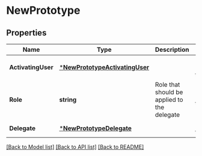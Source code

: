 # NewPrototype

## Properties
Name | Type | Description | Notes
------------ | ------------- | ------------- | -------------
**ActivatingUser** | [***NewPrototypeActivatingUser**](NewPrototype_activating_user.md) |  | [optional] [default to null]
**Role** | **string** | Role that should be applied to the delegate | [default to null]
**Delegate** | [***NewPrototypeDelegate**](NewPrototype_delegate.md) |  | [default to null]

[[Back to Model list]](../README.md#documentation-for-models) [[Back to API list]](../README.md#documentation-for-api-endpoints) [[Back to README]](../README.md)


